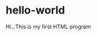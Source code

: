 # hello-world
<html>
<head>
<title>My web page</title>
</head>
<body>
Hi...This is my first HTML program
</body>
</html>



